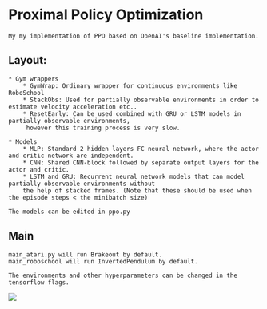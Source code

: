 # Proximal Policy Optimization

    My my implementation of PPO based on OpenAI's baseline implementation.

## Layout:
    * Gym wrappers
        * GymWrap: Ordinary wrapper for continuous environments like RoboSchool
        * StackObs: Used for partially observable environments in order to estimate velocity acceleration etc..
        * ResetEarly: Can be used combined with GRU or LSTM models in partially observable environments,
         however this training process is very slow.
     
    * Models
        * MLP: Standard 2 hidden layers FC neural network, where the actor and critic network are independent.
        * CNN: Shared CNN-block followed by separate output layers for the actor and critic. 
        * LSTM and GRU: Recurrent neural network models that can model partially observable environments without
        the help of stacked frames. (Note that these should be used when the episode steps < the minibatch size)
     
    The models can be edited in ppo.py
    
## Main
    main_atari.py will run Brakeout by default.
    main_roboschool will run InvertedPendulum by default.
    
    The environments and other hyperparameters can be changed in the tensorflow flags.
    
![](gif/brakeout.gif)
